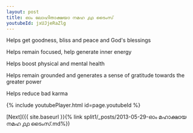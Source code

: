 ```yaml
---
layout: post
title: ഓം ലോഹിതാക്ഷയാ നമഹ ൧൧ ടൈംസ്
youtubeId: jxUJjeRaZlg
---
```

 
 
Helps get goodness, bliss and peace and God's blessings
 
Helps remain focused, help generate inner energy 
 
Helps boost physical and mental health 
 
Helps remain grounded and generates a sense of gratitude towards the greater power 
 
Helps reduce bad karma
 
 
 
 


{% include youtubePlayer.html id=page.youtubeId %}
 
[Next]({{ site.baseurl }}{% link  split1/_posts/2013-05-29-ഓം മഹാക്ഷായ നമഹ ൧൧ ടൈംസ്.md%})
 
